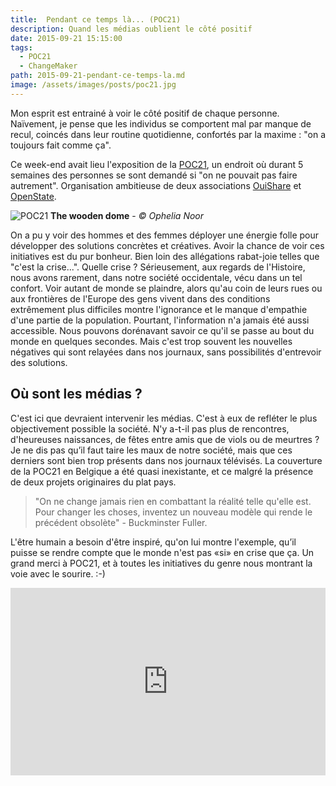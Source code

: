 ```yaml
---
title:  Pendant ce temps là... (POC21)
description: Quand les médias oublient le côté positif
date: 2015-09-21 15:15:00
tags:
  - POC21
  - ChangeMaker
path: 2015-09-21-pendant-ce-temps-la.md
image: /assets/images/posts/poc21.jpg
---
```


Mon esprit est entrainé à voir le côté positif de chaque personne. Naïvement, je pense que les individus se comportent mal par manque de recul, coincés dans leur routine quotidienne, confortés par la maxime : "on a toujours fait comme ça".

Ce week-end avait lieu l'exposition de la [POC21](http://www.poc21.cc), un endroit où durant 5 semaines des personnes se sont demandé si "on ne pouvait pas faire autrement". Organisation ambitieuse de deux associations [OuiShare](http://www.ouishare.net) et [OpenState](http://www.openstate.cc).

![POC21](https://farm1.staticflickr.com/767/20892345670_7199ee0b3d_z.jpg)
**The wooden dome** - *© Ophelia Noor*

On a pu y voir des hommes et des femmes déployer une énergie folle pour développer des solutions concrètes et créatives. Avoir la chance de voir ces initiatives est du pur bonheur. Bien loin des allégations rabat-joie telles que "c'est la crise...". Quelle crise ? Sérieusement, aux regards de l'Histoire, nous avons rarement, dans notre société occidentale, vécu dans un tel confort. Voir autant de monde se plaindre, alors qu'au coin de leurs rues ou aux frontières de l'Europe des gens vivent dans des conditions extrêmement plus difficiles montre l'ignorance et le manque d'empathie d'une partie de la population. Pourtant, l'information n'a jamais été aussi accessible. Nous pouvons dorénavant savoir ce qu'il se passe au bout du monde en quelques secondes. Mais c'est trop souvent les nouvelles négatives qui sont relayées dans nos journaux, sans possibilités d'entrevoir des solutions.


## Où sont les médias ?

C'est ici que devraient intervenir les médias. C'est à eux de refléter le plus objectivement possible la société. N'y a-t-il pas plus de rencontres, d'heureuses naissances, de fêtes entre amis que de viols ou de meurtres ? Je ne dis pas qu’il faut taire les maux de notre société, mais que ces derniers sont bien trop présents dans nos journaux télévisés. La couverture de la POC21 en Belgique a été quasi inexistante, et ce malgré la présence de deux projets originaires du plat pays.

> "On ne change jamais rien en combattant la réalité telle qu'elle est. Pour changer les choses, inventez un nouveau modèle qui rende le précédent obsolète" - Buckminster Fuller.

L'être humain a besoin d'être inspiré, qu'on lui montre l'exemple, qu’il puisse se rendre compte que le monde n'est pas «si» en crise que ça. Un grand merci à POC21, et à toutes les initiatives du genre nous montrant la voie avec le sourire. :-)

<iframe src="https://player.vimeo.com/video/132919309?title=0&byline=0&portrait=0" width="100%" height="300px" frameborder="0" webkitallowfullscreen mozallowfullscreen allowfullscreen></iframe>
